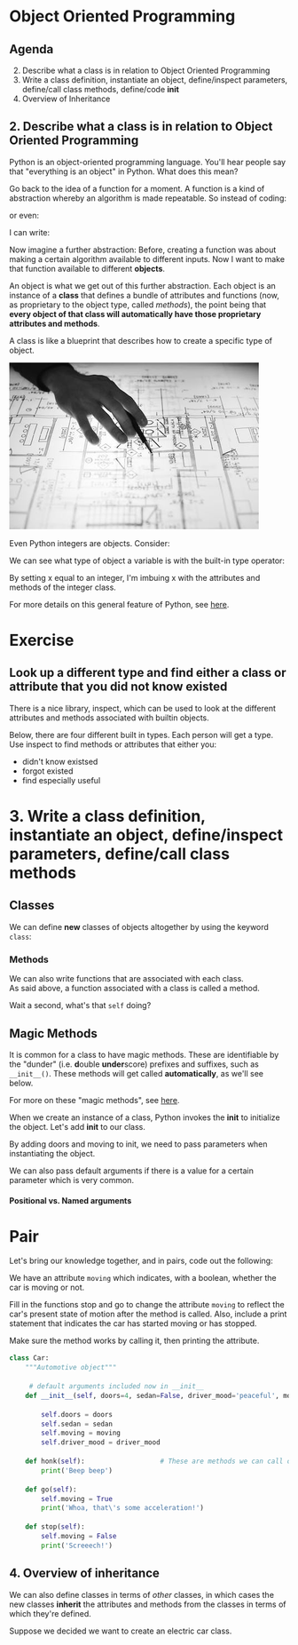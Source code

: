 
# Object Oriented Programming

## Agenda

2. Describe what a class is in relation to Object Oriented Programming
3. Write a class definition, instantiate an object, define/inspect parameters, define/call class methods, define/code __init__ 
4. Overview of Inheritance

## 2.  Describe what a class is in relation to Object Oriented Programming

Python is an object-oriented programming language. You'll hear people say that "everything is an object" in Python. What does this mean?

Go back to the idea of a function for a moment. A function is a kind of abstraction whereby an algorithm is made repeatable. So instead of coding:

or even:

I can write:

Now imagine a further abstraction: Before, creating a function was about making a certain algorithm available to different inputs. Now I want to make that function available to different **objects**.

An object is what we get out of this further abstraction. Each object is an instance of a **class** that defines a bundle of attributes and functions (now, as proprietary to the object type, called *methods*), the point being that **every object of that class will automatically have those proprietary attributes and methods**.

A class is like a blueprint that describes how to create a specific type of object.

![blueprint](img/blueprint.jpeg)


Even Python integers are objects. Consider:

We can see what type of object a variable is with the built-in type operator:

By setting x equal to an integer, I'm imbuing x with the attributes and methods of the integer class.

For more details on this general feature of Python, see [here](https://jakevdp.github.io/WhirlwindTourOfPython/03-semantics-variables.html).

# Exercise

## Look up a different type and find either a class or attribute that you did not know existed

There is a nice library, inspect, which can be used to look at the different attributes and methods associated with builtin objects.


Below, there are four different built in types. Each person will get a type.  
Use inspect to find methods or attributes that either you:
  - didn't know existsed
  - forgot existed
  - find especially useful

# 3. Write a class definition, instantiate an object, define/inspect parameters, define/call class methods 

## Classes

We can define **new** classes of objects altogether by using the keyword `class`:

### Methods

We can also write functions that are associated with each class.  
As said above, a function associated with a class is called a method.

Wait a second, what's that `self` doing? 

## Magic Methods

It is common for a class to have magic methods. These are identifiable by the "dunder" (i.e. **d**ouble **under**score) prefixes and suffixes, such as `__init__()`. These methods will get called **automatically**, as we'll see below.

For more on these "magic methods", see [here](https://www.geeksforgeeks.org/dunder-magic-methods-python/).

When we create an instance of a class, Python invokes the __init__ to initialize the object.  Let's add __init__ to our class.


By adding doors and moving to init, we need to pass parameters when instantiating the object.

We can also pass default arguments if there is a value for a certain parameter which is very common.

#### Positional vs. Named arguments

# Pair

 Let's bring our knowledge together, and in pairs, code out the following:

We have an attribute `moving` which indicates, with a boolean, whether the car is moving or not.  

Fill in the functions stop and go to change the attribute `moving` to reflect the car's present state of motion after the method is called.  Also, include a print statement that indicates the car has started moving or has stopped.

Make sure the method works by calling it, then printing the attribute.



```python
class Car:
    """Automotive object"""
    
     # default arguments included now in __init__
    def __init__(self, doors=4, sedan=False, driver_mood='peaceful', moving=False):
        
        self.doors = doors
        self.sedan = sedan
        self.moving = moving
        self.driver_mood = driver_mood

    def honk(self):                   # These are methods we can call on *any* car.
        print('Beep beep')
        
    def go(self):
        self.moving = True
        print('Whoa, that\'s some acceleration!')
    
    def stop(self):
        self.moving = False
        print('Screeech!')
```

## 4. Overview of inheritance

We can also define classes in terms of *other* classes, in which cases the new classes **inherit** the attributes and methods from the classes in terms of which they're defined.

Suppose we decided we want to create an electric car class.

